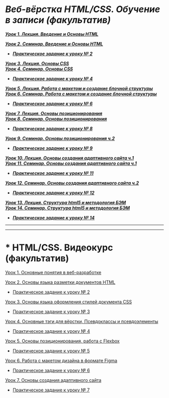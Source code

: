 # ***Веб-вёрстка HTML/CSS. Обучение в записи (факультатив)***<br>

***[Урок 1. Лекция. Введение и Основы HTML](https://github.com/olgashenkel/HTML_CSS-Elective/tree/main/HTML_CSS-Elective-1/Lesson_01)***

***[Урок 2. Семинар. Введение и Основы HTML](https://github.com/olgashenkel/HTML_CSS-Elective/tree/main/HTML_CSS-Elective-1/Lesson_02-2)***

* ***[Практическое задание к уроку № 2](https://github.com/olgashenkel/HTML_CSS-Elective/tree/main/HTML_CSS-Elective-1/Lesson_02-2)***

***[Урок 3. Лекция. Основы CSS <br> Урок 4. Семинар. Основы CSS](https://github.com/olgashenkel/HTML_CSS-Elective/tree/main/HTML_CSS-Elective-1/Lesson_03-2)***

* ***[Практическое задание к уроку № 4](https://github.com/olgashenkel/HTML_CSS-Elective/tree/main/HTML_CSS-Elective-1/Lesson_03-2)***

***[Урок 5. Лекция. Работа с макетом и cоздание блочной структуры <br> Урок 6. Семинар. Работа с макетом и cоздание блочной структуры](https://github.com/olgashenkel/HTML_CSS-Elective/tree/main/HTML_CSS-Elective-1/Lesson_06-2)***

* ***[Практическое задание к уроку № 6](https://github.com/olgashenkel/HTML_CSS-Elective/tree/main/HTML_CSS-Elective-1/Lesson_06-2)***

***[Урок 7. Лекция. Основы позиционирования <br> Урок 8. Семинар. Основы позиционирования](https://github.com/olgashenkel/HTML_CSS-Elective/tree/main/HTML_CSS-Elective-1/Lesson_08-2)***

* ***[Практическое задание к уроку № 8](https://github.com/olgashenkel/HTML_CSS-Elective/tree/main/HTML_CSS-Elective-1/Lesson_08-2)***

***[Урок 9. Семинар. Основы позиционирования ч.2](https://github.com/olgashenkel/HTML_CSS-Elective/tree/main/HTML_CSS-Elective-1/Lesson_09-2)***

* ***[Практическое задание к уроку № 9](https://github.com/olgashenkel/HTML_CSS-Elective/tree/main/HTML_CSS-Elective-1/Lesson_09-2)***

***[Урок 10. Лекция. Основы создания адаптивного сайта ч.1 <br> Урок 11. Семинар. Основы создания адаптивного сайта ч.1](https://github.com/olgashenkel/HTML_CSS-Elective/tree/main/HTML_CSS-Elective-1/Lesson_11-2)***

* ***[Практическое задание к уроку № 11](https://github.com/olgashenkel/HTML_CSS-Elective/tree/main/HTML_CSS-Elective-1/Lesson_11-2)***

***[Урок 12. Семинар. Основы создания адаптивного сайта ч.2](https://github.com/olgashenkel/HTML_CSS-Elective/tree/main/HTML_CSS-Elective-1/Lesson_12-2)***

* ***[Практическое задание к уроку № 12](https://github.com/olgashenkel/HTML_CSS-Elective/tree/main/HTML_CSS-Elective-1/Lesson_12-2)***

***[Урок 13. Лекция. Структура html5 и методология БЭМ <br> Урок 14. Семинар. Структура html5 и методология БЭМ](https://github.com/olgashenkel/HTML_CSS-Elective/tree/main/HTML_CSS-Elective-1/Lesson_14-2)***

* ***[Практическое задание к уроку № 14](https://github.com/olgashenkel/HTML_CSS-Elective/tree/main/HTML_CSS-Elective-1/Lesson_14-2)***




----
----

# * HTML/CSS. Видеокурс (факультатив)

[Урок 1. Основные понятия в веб-разработке](https://github.com/olgashenkel/HTML_CSS-Elective/tree/main/HTML_CSS-Elective-2/Lesson_01)

[Урок 2. Основы языка разметки документов HTML](https://github.com/olgashenkel/HTML_CSS-Elective/tree/main/HTML_CSS-Elective-2/Lesson_02-1)

* [Практическое задание к уроку № 2](https://github.com/olgashenkel/HTML_CSS-Elective/tree/main/HTML_CSS-Elective-2/Lesson_02-1/PRACTICAL)

[Урок 3. Основы языка оформления стилей документа CSS](https://github.com/olgashenkel/HTML_CSS-Elective/tree/main/HTML_CSS-Elective-2/Lesson_03-1)

* [Практическое задание к уроку № 3](https://github.com/olgashenkel/HTML_CSS-Elective/tree/main/HTML_CSS-Elective-2/Lesson_03-1/_PRACTICAL)

[Урок 4. Основные тэги для вёрстки, Псевдоклассы и псевдоэлементы](https://github.com/olgashenkel/HTML_CSS-Elective/tree/main/HTML_CSS-Elective-2/Lesson_04-1)

* [Практическое задание к уроку № 4](https://github.com/olgashenkel/HTML_CSS-Elective/tree/main/HTML_CSS-Elective-2/Lesson_04-1/_PRACTICAL)

[Урок 5. Основы позиционирования, работа с Flexbox](https://github.com/olgashenkel/HTML_CSS-Elective/tree/main/HTML_CSS-Elective-2/Lesson_05-1)

* [Практическое задание к уроку № 5](https://github.com/olgashenkel/HTML_CSS-Elective/tree/main/HTML_CSS-Elective-2/Lesson_05-1/_PRACTICAL)

[Урок 6. Работа с макетом дизайна в формате Figma](https://github.com/olgashenkel/HTML_CSS-Elective/tree/main/HTML_CSS-Elective-2/Lesson_06-1)

* [Практическое задание к уроку № 6](https://github.com/olgashenkel/HTML_CSS-Elective/tree/main/HTML_CSS-Elective-2/Lesson_06-1/_PRACTICAL)

[Урок 7. Основы создания адаптивного сайта](https://github.com/olgashenkel/HTML_CSS-Elective/tree/main/HTML_CSS-Elective-2/Lesson_07-1)

* [Практическое задание к уроку № 7](https://github.com/olgashenkel/HTML_CSS-Elective/tree/main/HTML_CSS-Elective-2/Lesson_07-1/_PRACTICAL)

<!-- 
[Урок 8. Стандарты web и вспомогательные инструменты]() -->
